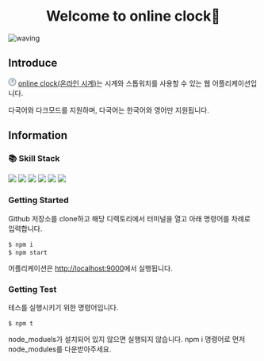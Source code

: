 <h1 style="text-align: center">Welcome to online clock👋</h1>

![waving](https://capsule-render.vercel.app/api?type=waving&height=200&text=onlie-clock&fontAlign=75&fontAlignY=40&color=gradient)

<h2>Introduce</h2>

<img src="./public/favicon/favicon-16x16.png" /> [online clock(온라인 시계)](https://online-clock-s.vercel.app/)는 시계와 스톱워치를 사용할 수 있는 웹 어플리케이션입니다.

다국어와 다크모드를 지원하며, 다국어는 한국어와 영어만 지원됩니다.

<h2>Information</h2>

<h3>📚 Skill Stack</h3>

<img src="https://img.shields.io/badge/HTML5-E34F26?style=flat-square&logo=html5&logoColor=white" style="display:inline"/>
<img src="https://img.shields.io/badge/CSS3-1572B6?style=flat-square&logo=css3&logoColor=white" style="display:inline"/>
<img src="https://img.shields.io/badge/Webpack-8DD6F9?style=flat-square&logo=webpack&logoColor=white" style="display:inline"/>
<img src="https://img.shields.io/badge/React-61DAFB?style=flat-square&logo=react&logoColor=white" style="display:inline"/>
<img src="https://img.shields.io/badge/TypeScript-3178C6?style=flat-square&logo=typescript&logoColor=white" style="display:inline"/>
<img src="https://img.shields.io/badge/i18next-26A69A?style=flat-square&logo=i18next&logoColor=white" style="display:inline"/>

<h3>Getting Started</h3>

Github 저장소를 clone하고 해당 디렉토리에서 터미널을 열고 아래 명령어를 차례로 입력합니다.

```
$ npm i
$ npm start
```

어플리케이션은 [http://localhost:9000](http://localhost:9000)에서 실행됩니다.

<h3>Getting Test</h3>

테스를 실행시키기 위한 명령어입니다. 

```
$ npm t
```

node_moduels가 설치되어 있지 않으면 실행되지 않습니다. npm i 명령어로 먼저 node_modules를 다운받아주세요.

<!-- <h3>Review</h3>

[My-day 프로젝트 후기](https://velog.io/@seo__namu/My-day-%ED%94%84%EB%A1%9C%EC%A0%9D%ED%8A%B8-%ED%9B%84%EA%B8%B0)에 개발 후기를 기록했습니다. -->
